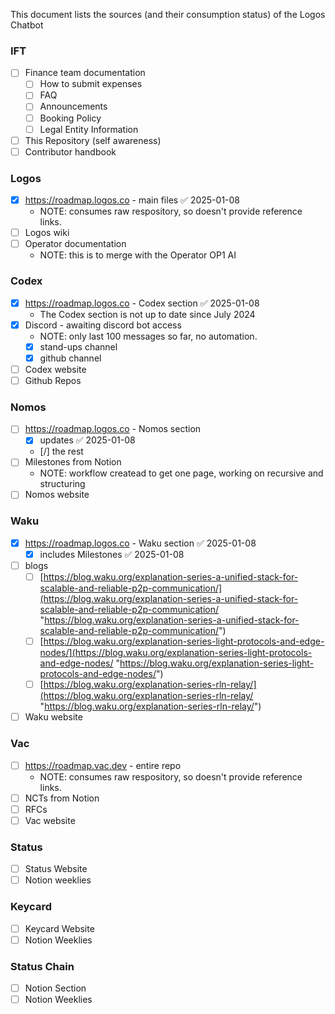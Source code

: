 This document lists the sources (and their consumption status) of the Logos Chatbot
### IFT
- [ ] Finance team documentation
	- [ ] How to submit expenses
	- [ ] FAQ
	- [ ] Announcements
	- [ ] Booking Policy
	- [ ] Legal Entity Information
- [ ] This Repository (self awareness)
- [ ] Contributor handbook

### Logos
- [x] https://roadmap.logos.co - main files ✅ 2025-01-08
	- NOTE: consumes raw respository, so doesn't provide reference links. 
- [ ] Logos wiki
- [ ] Operator documentation
	- NOTE: this is to merge with the Operator OP1 AI

### Codex
- [x] https://roadmap.logos.co - Codex section ✅ 2025-01-08
	- The Codex section is not up to date since July 2024
- [x] Discord - awaiting discord bot access
	- NOTE: only last 100 messages so far, no automation.
	- [x] stand-ups channel
	- [x] github channel
- [ ] Codex website
- [ ] Github Repos

### Nomos
- [ ] https://roadmap.logos.co - Nomos section
	- [x] updates ✅ 2025-01-08
	- [/] the rest
- [ ] Milestones from Notion
	- NOTE: workflow createad to get one page, working on recursive and structuring
- [ ] Nomos website

### Waku
- [x] https://roadmap.logos.co - Waku section ✅ 2025-01-08
	- [x] includes Milestones ✅ 2025-01-08
- [ ] blogs
	- [ ] [https://blog.waku.org/explanation-series-a-unified-stack-for-scalable-and-reliable-p2p-communication/](https://blog.waku.org/explanation-series-a-unified-stack-for-scalable-and-reliable-p2p-communication/ "https://blog.waku.org/explanation-series-a-unified-stack-for-scalable-and-reliable-p2p-communication/")  
	- [ ] [https://blog.waku.org/explanation-series-light-protocols-and-edge-nodes/](https://blog.waku.org/explanation-series-light-protocols-and-edge-nodes/ "https://blog.waku.org/explanation-series-light-protocols-and-edge-nodes/") 
	- [ ] [https://blog.waku.org/explanation-series-rln-relay/](https://blog.waku.org/explanation-series-rln-relay/ "https://blog.waku.org/explanation-series-rln-relay/")
- [ ] Waku website

### Vac
- [ ] https://roadmap.vac.dev - entire repo
	- NOTE: consumes raw respository, so doesn't provide reference links. 	
- [ ] NCTs from Notion
- [ ] RFCs
- [ ] Vac website

### Status
- [ ] Status Website
- [ ] Notion weeklies

### Keycard
- [ ] Keycard Website
- [ ] Notion Weeklies

### Status Chain
- [ ] Notion Section
- [ ] Notion Weeklies
